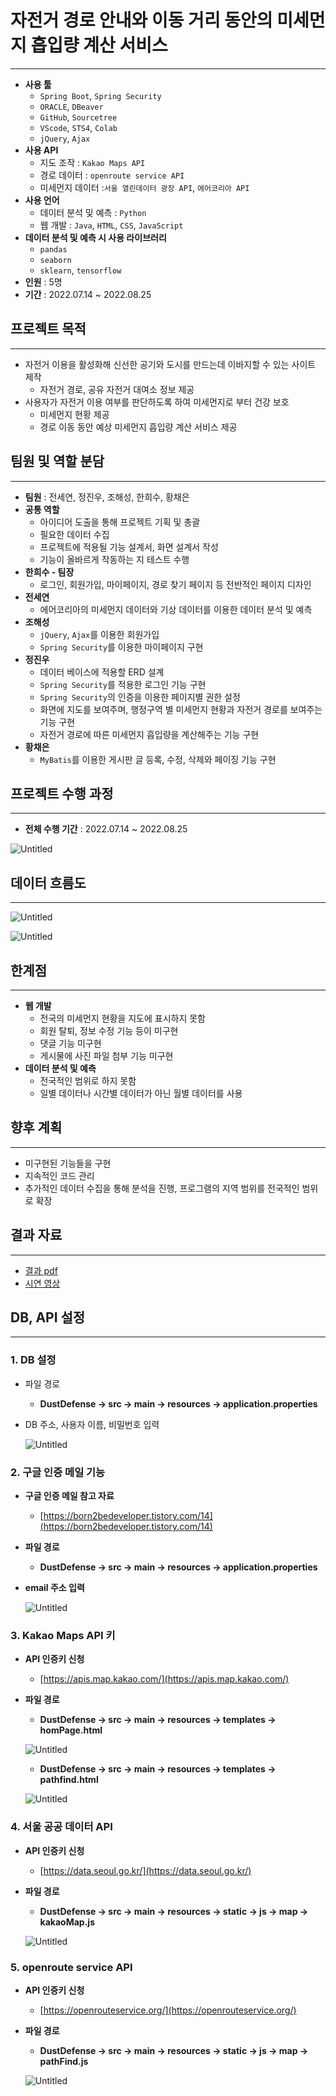 # 자전거 경로 안내와 이동 거리 동안의 미세먼지 흡입량 계산 서비스

---

- **사용 툴**
    - `Spring Boot`, `Spring Security`
    - `ORACLE`, `DBeaver`
    - `GitHub`, `Sourcetree`
    - `VScode`, `STS4`, `Colab`
    - `jQuery`, `Ajax`
- **사용 API**
    - 지도 조작 : `Kakao Maps API`
    - 경로 데이터 : `openroute service API`
    - 미세먼지 데이터 :`서울 열린데이터 광장 API`, `에어코리아 API`
- **사용 언어**
    - 데이터 분석 및 예측 : `Python`
    - 웹 개발 : `Java`, `HTML`, `CSS`, `JavaScript`
- **데이터 분석 및 예측 시 사용 라이브러리**
    - `pandas`
    - `seaborn`
    - `sklearn`, `tensorflow`
- **인원** : 5명
- **기간** : 2022.07.14 ~ 2022.08.25

## 프로젝트 목적

---

- 자전거 이용을 활성화해 신선한 공기와 도시를 만드는데 이바지할 수 있는 사이트 제작
    - 자전거 경로, 공유 자전거 대여소 정보 제공
- 사용자가 자전거 이용 여부를 판단하도록 하여 미세먼지로 부터 건강 보호
    - 미세먼지 현황 제공
    - 경로 이동 동안 예상 미세먼지 흡입량 계산 서비스 제공

## 팀원 및 역할 분담

---

- **팀원** : 전세연, 정진우, 조해성, 한희수, 황채은
- **공통 역할**
    - 아이디어 도출을 통해 프로젝트 기획 및 총괄
    - 필요한 데이터 수집
    - 프로젝트에 적용될 기능 설계서, 화면 설계서 작성
    - 기능이 올바르게 작동하는 지 테스트 수행
- **한희수 - 팀장**
    - 로그인, 회원가입, 마이페이지, 경로 찾기 페이지 등 전반적인 페이지 디자인
- **전세연**
    - 에어코리아의 미세먼지 데이터와 기상 데이터를 이용한 데이터 분석 및 예측
- **조해성**
    - `jQuery`, `Ajax`를 이용한 회원가입
    - `Spring Security`를 이용한 마이페이지 구현
- **정진우**
    - 데이터 베이스에 적용할 ERD 설계
    - `Spring Security`를 적용한 로그인 기능 구현
    - `Spring Security`의 인증을 이용한 페이지별 권한 설정
    - 화면에 지도를 보여주며, 행정구역 별 미세먼지 현황과 자전거 경로를 보여주는 기능 구현
    - 자전거 경로에 따른 미세먼지 흡입량을 계산해주는 기능 구현
- **황채은**
    - `MyBatis`를 이용한 게시판 글 등록, 수정, 삭제와 페이징 기능 구현

## 프로젝트 수행 과정

---

- **전체 수행 기간** : 2022.07.14 ~ 2022.08.25

![Untitled](img/Untitled.png)

## 데이터 흐름도

---

![Untitled](img/Untitled%201.png)

![Untitled](img/Untitled%202.png)

## 한계점

---

- **웹 개발**
    - 전국의 미세먼지 현황을 지도에 표시하지 못함
    - 회원 탈퇴, 정보 수정 기능 등이 미구현
    - 댓글 기능 미구현
    - 게시물에 사진 파일 첨부 기능 미구현
- **데이터 분석 및 예측**
    - 전국적인 범위로 하지 못함
    - 일별 데이터나 시간별 데이터가 아닌 월별 데이터를 사용

## 향후 계획

---

- 미구현된 기능들을 구현
- 지속적인 코드 관리
- 추가적인 데이터 수집을 통해 분석을 진행, 프로그램의 지역 범위를 전국적인 범위로 확장

## 결과 자료

---

- [결과 pdf](https://drive.google.com/file/d/1rprsRpCsbORXIh31heOpiuf3NFGgFiRn/view?usp=sharing)
- [시연 영상](https://drive.google.com/file/d/1FJqKpRm6rcVQP-fEumiQfTOXnc46zm5v/view?usp=sharing)

## DB, API 설정

---

### 1. DB 설정

- 파일 경로
    - **DustDefense → src → main → resources → application.properties**
- DB 주소, 사용자 이름, 비밀번호 입력
    
    ![Untitled](img/Untitled%203.png)
    

### 2. 구글 인증 메일 기능

- **구글 인증 메일 참고 자료**
    - [https://born2bedeveloper.tistory.com/14](https://born2bedeveloper.tistory.com/14)
- **파일 경로**
    - **DustDefense → src → main → resources → application.properties**
- **email 주소 입력**
    
    ![Untitled](img/Untitled%204.png)
    

### 3. Kakao Maps API 키

- **API 인증키 신청**
    - [https://apis.map.kakao.com/](https://apis.map.kakao.com/)
- **파일 경로**
    - **DustDefense → src → main → resources → templates → homPage.html**
    
    ![Untitled](img/Untitled%205.png)
    
    - **DustDefense → src → main → resources → templates → pathfind.html**
    
    ![Untitled](img/Untitled%206.png)
    

### 4. 서울 공공 데이터 API

- **API 인증키 신청**
    - [https://data.seoul.go.kr/](https://data.seoul.go.kr/)
- **파일 경로**
    - **DustDefense → src → main → resources → static → js → map → kakaoMap.js**
    
    ![Untitled](img/Untitled%207.png)
    

### 5. openroute service API

- **API 인증키 신청**
    - [https://openrouteservice.org/](https://openrouteservice.org/)
- **파일 경로**
    - **DustDefense → src → main → resources → static → js → map → pathFind.js**
    
    ![Untitled](img/Untitled%208.png)
